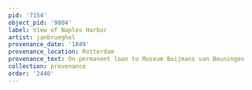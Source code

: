 ```yaml
---
pid: '7154'
object_pid: '9804'
label: View of Naples Harbor
artist: janbrueghel
provenance_date: '1849'
provenance_location: Rotterdam
provenance_text: On permanent loan to Museum Boijmans van Beuningen
collection: provenance
order: '2440'
---
```

